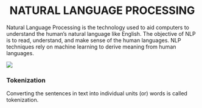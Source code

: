 <h1><center>NATURAL LANGUAGE PROCESSING</center></h1>

Natural Language Processing is the technology used to aid computers to
understand the human’s natural language like English. The objective of NLP
is to read, understand, and make sense of the human languages.
NLP techniques rely on machine learning to derive meaning from human
languages.

<img src='https://data-flair.training/blogs/wp-content/uploads/sites/2/2018/08/NLTK-NLP-with-Python.jpg'>

<h3>Tokenization</h3>

Converting the sentences in text into individual units
(or) words is called tokenization.
